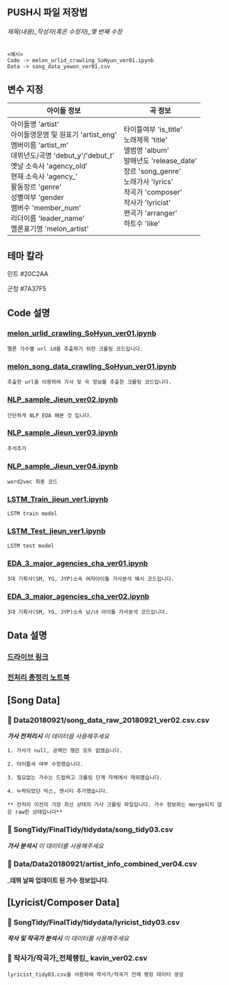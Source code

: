 ## PUSH시 파일 저장법
###### 제목(내용)_작성자(혹은 수정자)_몇 번째 수정
```
<예시>
Code -> melon_urlid_crawling_SoHyun_ver01.ipynb
Data -> song_data_yewon_ver01.csv
```

## 변수 지정
| **아이돌 정보**  |  **곡 정보**  |
|---|---|
| 아이돌명 'artist' <br> 아이돌영문명 및 원표기 'artist_eng' <br> 멤버이름 'artist_m' <br> 데뷔년도/곡명 'debut_y'/'debut_t' <br> 옛날 소속사 'agency_old' <br> 현재 소속사 'agency_' <br> 활동장르 'genre' <br> 성별여부 'gender <br> 멤버수 'member_num' <br> 리더이름 'leader_name' <br> 멜론표기명 'melon_artist' | 타이틀여부 'is_title' <br> 노래제목 'title' <br> 앨범명 'album' <br> 발매년도 'release_date' <br> 장르 'song_genre' <br> 노래가사 'lyrics' <br> 작곡가 'composer' <br> 작사가 'lyricist' <br> 편곡가 'arranger' <br> 하트수 'like' |


## 테마 칼라

민트 #20C2AA

군청 #7A37F5


## Code 설명
### [melon_urlid_crawling_SoHyun_ver01.ipynb](https://github.com/BLUENCE/M5_Idol_lyrics/blob/master/Crawling/url_crawling/melon_urlid_crawling_SoHyun_ver01.ipynb)
```
멜론 가수별 url id를 추출하기 위한 크롤링 코드입니다. 
```
### [melon_song_data_crawling_SoHyun_ver01.ipynb](https://github.com/BLUENCE/M5_Idol_lyrics/blob/master/Crawling/url_crawling/melon_song_data_crawling_SoHyun_ver01.ipynb)
```
추출한 url을 이용하여 가사 및 곡 정보를 추출한 크롤링 코드입니다. 
```
### [NLP_sample_Jieun_ver02.ipynb](https://github.com/BLUENCE/M5_Idol_lyrics/blob/master/NLP/NLP_sample_Jieun_ver02.ipynb)
```
간단하게 NLP EDA 해본 것 입니다. 
```
### [NLP_sample_Jieun_ver03.ipynb](https://github.com/BLUENCE/M5_Idol_lyrics/blob/master/NLP/NLP_sample_Jieun_ver03.ipynb)
```
주석추가
```
### [NLP_sample_Jieun_ver04.ipynb](https://github.com/BLUENCE/M5_Idol_lyrics/blob/master/NLP/NLP_sample_Jieun_ver04.ipynb)
```
word2vec 최종 코드 
```
### [LSTM_Train_jieun_ver1.ipynb](https://github.com/BLUENCE/M5_Idol_lyrics/blob/master/NLP/LSTM_Train_jieun_ver1.ipynb)
```
LSTM train model
```
### [LSTM_Test_jieun_ver1.ipynb](https://github.com/BLUENCE/M5_Idol_lyrics/blob/master/NLP/LSTM_Test_jieun_ver1.ipynb)
```
LSTM test model
```
### [EDA_3_major_agencies_cha_ver01.ipynb](https://github.com/BLUENCE/M5_Idol_lyrics/blob/master/EDA/EDA_3_major_agencies_cha_ver01.ipynb)
```
3대 기획사(SM, YG, JYP)소속 여자아이돌 가사분석 예시 코드입니다.
```
### [EDA_3_major_agencies_cha_ver02.ipynb](https://github.com/BLUENCE/M5_Idol_lyrics/blob/master/EDA/EDA_3_major_agencies_cha_ver02.ipynb)
```
3대 기획사(SM, YG, JYP)소속 남/녀 아이돌 가사분석 코드입니다.
```



## Data 설명
### [드라이브 링크](https://drive.google.com/drive/folders/1XB4ubjht4tOPPZwKXrMugbOSefWe0xdD)
### [전처리 총정리 노트북](https://github.com/BLUENCE/M5_Idol_lyrics/blob/master/SongTidy/FinalTidy/final_tidy_yewon_ver01.ipynb)

## [Song Data]

### :pushpin: Data20180921/song_data_raw_20180921_ver02.csv.csv

_**가사 전처리시** 이 데이터을 사용해주세요_

```
1. 가사가 null, 공백인 행은 모두 없앴습니다. 

2. 타이틀곡 여부 수정했습니다.

3. 필요없는 가수는 드랍하고 크롤링 단계 자체에서 제외했습니다. 

4. 누락되었던 빅스, 엔시티 추가했습니다. 

** 전처리 이전의 가장 최신 상태의 가사 크롤링 파일입니다. 가수 정보와는 merge되지 않은 raw한 상태입니다**
```

### :pushpin: SongTidy/FinalTidy/tidydata/song_tidy03.csv
  _**가사 분석시** 이 데이터를 사용해주세요_

### :pushpin: Data/Data20180921/artist_info_combined_ver04.csv
  _**데뷔 날짜 업데이트 된 가수 정보입니다.**

## [Lyricist/Composer Data]

### :pushpin: SongTidy/FinalTidy/tidydata/lyricist_tidy03.csv
  _**작사 및 작곡가 분석시** 이 데이터를 사용해주세요_



### 📌 작사가/작곡가_전체랭킹_ kavin_ver02.csv
```
lyricist_tidy03.csv을 사용하여 작사가/작곡가 전체 랭킹 데이터 생성
```


